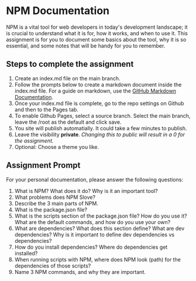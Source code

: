 # NPM Documentation

NPM is a vital tool for web developers in today's development landscape; it is crucial to understand what it is for, how it works, and when to use it. This assignment is for you to document some basics about the tool, why it is so essential, and some notes that will be handy for you to remember.

## Steps to complete the assignment

1. Create an index.md file on the main branch.
2. Follow the prompts below to create a markdown document inside the index.md file. For a guide on markdown, use the [GitHub Markdown Documentation](https://docs.github.com/en/github/writing-on-github/getting-started-with-writing-and-formatting-on-github/basic-writing-and-formatting-syntax#links).
3. Once your index.md file is complete, go to the repo settings on Github and then to the Pages tab.
4. To enable Github Pages, select a source branch. Select the main branch, leave the /root as the default and click save.
5. You site will publish automatially. It could take a few minutes to publish.
6. Leave the visibility **private**. *Changing this to public will result in a 0 for the assignment.*
7. Optional: Choose a theme you like.

## Assignment Prompt

For your personal documentation, please answer the following questions:

1. What is NPM? What does it do? Why is it an important tool?
2. What problems does NPM Slove?
3. Describe the 3 main parts of NPM.
4. What is the package.json file?
5. What is the scripts section of the package.json file? How do you use it? What are the default commands, and how do you use your own?
6. What are dependencies? What does this section define? What are dev dependencies? Why is it important to define dev dependencies vs dependencies?
7. How do you install dependencies? Where do dependencies get installed?
8. When running scripts with NPM, where does NPM look (path) for the dependencies of those scripts?
9. Name 3 NPM commands, and why they are important.
